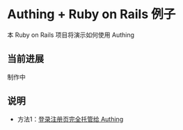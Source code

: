 # Authing + Ruby on Rails 例子
本 Ruby on Rails 项目将演示如何使用 Authing 

## 当前进展
制作中

## 说明
* 方法1：[登录注册页完全托管给 Authing](https://docs.authing.cn/v2/guides/authentication/basic/password/#%E4%BD%BF%E7%94%A8-api-sdk)


